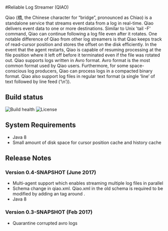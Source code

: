 #Reliable Log Streamer (QIAO)

Qiao (橋, the Chinese character for “bridge”, pronounced as Chiao) is a standalone service that streams event data from a log in real-time.  Qiao delivers event data to one or more destinations. Similar to Unix 'tail -F' command, Qiao can continue following a log file even after it rotates. One notable difference of Qiao from other log streamers is that Qiao keeps track of read-cursor position and stores the offset on the disk efficiently. In the event that the agent restarts, Qiao is capable of resuming processing at the file position where it left off before it terminated even if the file was rotated out. Qiao supports logs written in Avro format.  Avro format is the most common format used by Qiao users.  Furthermore, for some space-conscious log producers, Qiao can process logs in a compacted binary format.  Qiao also support log files in regular text format (a single ‘line’ of text followed by line feed (‘\n’)). 

## Build status

![Build health](https://travis-ci.org/aol/qiao.svg)
![License](http://img.shields.io/badge/license-APACHE2-blue.svg)

## System Requirements
* Java 8
* Small amount of disk space for cursor position cache and history cache


## Release Notes
### Version 0.4-SNAPSHOT (June 2017)
* Multi-agent support which enables streaming multiple log files in parallel
* Schema change in qiao.xml.  Qiao.xml in the old schema is required to be modified by adding an <agent> tag around <funnel>.
* Java 8 


### Version 0.3-SNAPSHOT (Feb 2017)
* Quarantine corrupted avro logs

